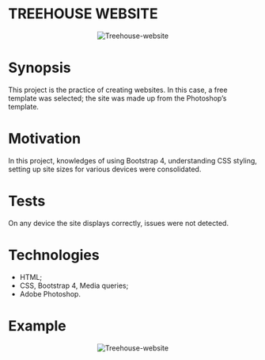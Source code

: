 # TREEHOUSE WEBSITE

<div style='text-align:center'>
  <img src='http://ilyafedoseev.ru/img/template.png' alt='Treehouse-website'>
</div>

# Synopsis
This project is the practice of creating websites. In this case, a free template was selected; the site was made up from the Photoshop’s template.

# Motivation
In this project, knowledges of using Bootstrap 4, understanding CSS styling, setting up site sizes for various devices were consolidated.

# Tests
On any device the site displays correctly, issues were not detected.

# Technologies
* HTML;
* CSS, Bootstrap 4, Media queries;
* Adobe Photoshop.

# Example

<div style='text-align:center'>
  <img src='http://ilyafedoseev.ru/img/First-look.png' alt='Treehouse-website'>
</div>
